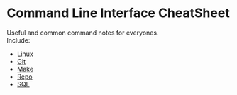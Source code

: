 # Command Line Interface CheatSheet

Useful and common command notes for everyones.  
Include:

- [Linux](https://github.com/D50000/Command-Line-Interface-CheatSheet/blob/master/Linux.md)
- [Git](https://github.com/D50000/Command-Line-Interface-CheatSheet/blob/master/Git.md)
- [Make](https://github.com/D50000/Command-Line-Interface-CheatSheet/blob/master/Make.md)
- [Repo](https://github.com/D50000/Command-Line-Interface-CheatSheet/blob/master/Repo.md)
- [SQL](https://github.com/D50000/Command-Line-Interface-CheatSheet/blob/master/SQL.md)
